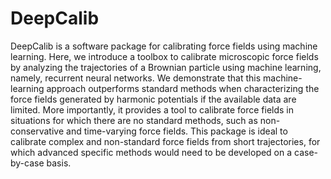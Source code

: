 # DeepCalib

DeepCalib is a software package for calibrating force fields using machine learning. Here, we introduce a toolbox to calibrate microscopic force fields by analyzing the trajectories of a Brownian particle using machine learning, namely, recurrent neural networks. We demonstrate that this machine-learning approach outperforms standard methods when characterizing the force fields generated by harmonic potentials if the available data are limited. More importantly, it provides a tool to calibrate force fields in situations for which there are no standard methods, such as non-conservative and time-varying force fields. This package is ideal to calibrate complex and non-standard force fields from short trajectories, for which advanced specific methods would need to be developed on a case-by-case basis.
